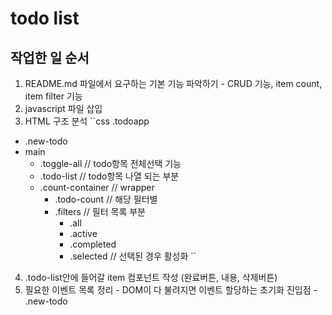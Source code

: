 # todo list

## 작업한 일 순서 
  1. README.md 파일에서 요구하는 기본 기능 파악하기 
    - CRUD 기능, item count, item filter 기능 
  2. javascript 파일 삽입
  3. HTML 구조 분석 
``css
.todoapp
  - .new-todo
  - main
    - .toggle-all // todo항목 전체선택 기능
    - .todo-list // todo항목 나열 되는 부분 
    - .count-container // wrapper
      - .todo-count // 해당 필터별 
      - .filters // 필터 목록 부분
        - .all
        - .active
        - .completed
        - .selected // 선택된 경우 활성화
``

  4. .todo-list안에 들어갈 item 컴포넌트 작성 (완료버튼, 내용, 삭제버튼)
  5. 필요한 이벤트 목록 정리 
    - DOM이 다 불려지면 이벤트 할당하는 초기화 진입점 
    - .new-todo